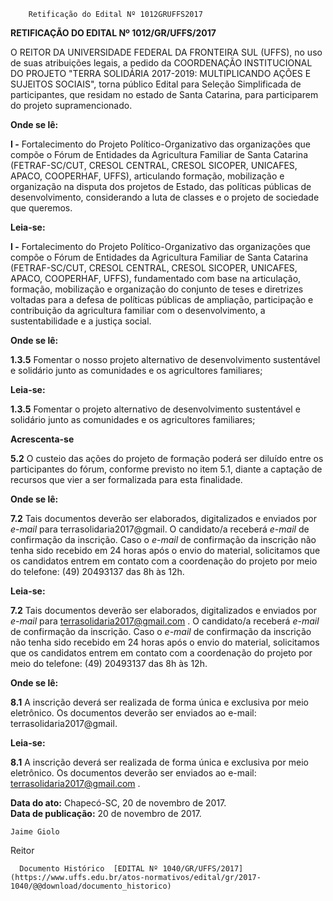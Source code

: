         Retificação do Edital Nº 1012GRUFFS2017  

**RETIFICAÇÃO DO EDITAL Nº 1012/GR/UFFS/2017**

  

 O REITOR DA UNIVERSIDADE FEDERAL DA FRONTEIRA SUL (UFFS), no uso de suas atribuições legais, a pedido da COORDENAÇÃO INSTITUCIONAL DO PROJETO "TERRA SOLIDÁRIA 2017-2019: MULTIPLICANDO AÇÕES E SUJEITOS SOCIAIS", torna público Edital para Seleção Simplificada de participantes, que residam no estado de Santa Catarina, para participarem do projeto supramencionado.

  

 **Onde se lê:**

 **I -** Fortalecimento do Projeto Político-Organizativo das organizações que compõe o Fórum de Entidades da Agricultura Familiar de Santa Catarina (FETRAF-SC/CUT, CRESOL CENTRAL, CRESOL SICOPER, UNICAFES, APACO, COOPERHAF, UFFS), articulando formação, mobilização e organização na disputa dos projetos de Estado, das políticas públicas de desenvolvimento, considerando a luta de classes e o projeto de sociedade que queremos.

  

 **Leia-se:**

 **I -** Fortalecimento do Projeto Político-Organizativo das organizações que compõe o Fórum de Entidades da Agricultura Familiar de Santa Catarina (FETRAF-SC/CUT, CRESOL CENTRAL, CRESOL SICOPER, UNICAFES, APACO, COOPERHAF, UFFS), fundamentado com base na articulação, formação, mobilização e organização do conjunto de teses e diretrizes voltadas para a defesa de políticas públicas de ampliação, participação e contribuição da agricultura familiar com o desenvolvimento, a sustentabilidade e a justiça social.

  

 **Onde se lê:**

 **1.3.5** Fomentar o nosso projeto alternativo de desenvolvimento sustentável e solidário junto as comunidades e os agricultores familiares;

  

 **Leia-se:**

 **1.3.5** Fomentar o projeto alternativo de desenvolvimento sustentável e solidário junto as comunidades e os agricultores familiares;

 **Acrescenta-se**

 **5.2** O custeio das ações do projeto de formação poderá ser diluído entre os participantes do fórum, conforme previsto no item 5.1, diante a captação de recursos que vier a ser formalizada para esta finalidade.

  

 **Onde se lê:**

 **7.2** Tais documentos deverão ser elaborados, digitalizados e enviados por *e-mail* para terrasolidaria2017@gmail. O candidato/a receberá *e-mail* de confirmação da inscrição. Caso o *e-mail* de confirmação da inscrição não tenha sido recebido em 24 horas após o envio do material, solicitamos que os candidatos entrem em contato com a coordenação do projeto por meio do telefone: (49) 20493137 das 8h às 12h.

  

  

 **Leia-se:**

 **7.2** Tais documentos deverão ser elaborados, digitalizados e enviados por *e-mail* para [terrasolidaria2017@gmail.](mailto:terrasolidaria2017@gmail.com)[com](mailto:terrasolidaria2017@gmail.com) . O candidato/a receberá *e-mail* de confirmação da inscrição. Caso o *e-mail* de confirmação da inscrição não tenha sido recebido em 24 horas após o envio do material, solicitamos que os candidatos entrem em contato com a coordenação do projeto por meio do telefone: (49) 20493137 das 8h às 12h.

  

 **Onde se lê:**

 **8.1** A inscrição deverá ser realizada de forma única e exclusiva por meio eletrônico. Os documentos deverão ser enviados ao e-mail: terrasolidaria2017@gmail.

  

 **Leia-se:**

 **8.1** A inscrição deverá ser realizada de forma única e exclusiva por meio eletrônico. Os documentos deverão ser enviados ao e-mail: [terrasolidaria2017@gmail.](mailto:terrasolidaria2017@gmail.com)[com](mailto:terrasolidaria2017@gmail.com) .

   **Data do ato:** Chapecó-SC, 20 de novembro de 2017.   
 **Data de publicação:**  20 de novembro de 2017. 

    Jaime Giolo   
 Reitor 

      Documento Histórico  [EDITAL Nº 1040/GR/UFFS/2017](https://www.uffs.edu.br/atos-normativos/edital/gr/2017-1040/@@download/documento_historico)     
      